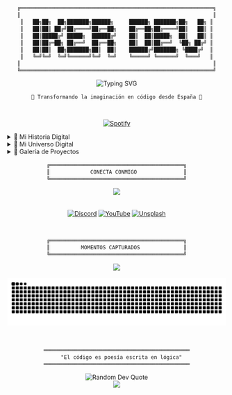 <div align="center">
  
  ```ascii
  ╔══════════════════════════════════════════════════════════════╗
  ║                                                              ║
  ║   ██╗██╗  ██╗███████╗██████╗     ██████╗ ███████╗██╗   ██╗ ║
  ║   ██║██║ ██╔╝██╔════╝██╔══██╗    ██╔══██╗██╔════╝██║   ██║ ║
  ║   ██║█████╔╝ █████╗  ██████╔╝    ██║  ██║█████╗  ██║   ██║ ║
  ║   ██║██╔═██╗ ██╔══╝  ██╔══██╗    ██║  ██║██╔══╝  ╚██╗ ██╔╝ ║
  ║   ██║██║  ██╗███████╗██║  ██║    ██████╔╝███████╗ ╚████╔╝  ║
  ║   ╚═╝╚═╝  ╚═╝╚══════╝╚═╝  ╚═╝    ╚═════╝ ╚══════╝  ╚═══╝   ║
  ║                                                              ║
  ╚══════════════════════════════════════════════════════════════╝
  ```
  
  <img src="https://readme-typing-svg.demolab.com?font=Fira+Code&size=30&duration=3000&pause=1000&color=F7F7F7&center=true&vCenter=true&width=435&lines=Creador+Digital;Explorador+de+Código;Soñador+Tecnológico" alt="Typing SVG" />

  <br>
  
  ```ascii
  🌟 Transformando la imaginación en código desde España 🌟
  ```
  
  <br>
  
  [![Spotify](https://novatorem-nu-seven.vercel.app/api/spotify)](https://open.spotify.com/user/jersuxs)
  
</div>

<details>
<summary>🎯 Mi Historia Digital</summary>
<br>

```javascript
class IkerDev {
    constructor() {
        this.nombre = "Iker";
        this.ubicación = "España 🇪🇸";
        this.tipo = "Desarrollador Creativo 🎨";
        this.estado = "Aprendiendo y creando 🚀";
    }

    obtenerHabilidades() {
        return {
            lenguajes: {
                principal: ["JavaScript", "TypeScript", "Python"],
                secundario: ["PHP", "HTML", "CSS"]
            },
            frameworks: {
                frontend: ["React ⚛️", "Next.js"],
                backend: ["Node.js 🟢", "Express"],
                otros: ["Discord.js"]
            },
            databases: ["MongoDB 🍃", "MySQL 🐬"],
            tools: ["Git", "VS Code", "Nginx"],
            intereses: ["Web3", "AI", "Fotografía 📸"]
        };
    }

    decirHola() {
        console.log("¡Gracias por visitar mi perfil! 👋");
    }
}
```

</details>

<details>
<summary>🌈 Mi Universo Digital</summary>
<br>

<div align="center">

```ascii
╔═══════════════════╗
║  TECH PLAYGROUND  ║
╚═══════════════════╝
```

<img src="https://skillicons.dev/icons?i=js,ts,react,html,css,python,php,nodejs,express,nextjs,discordjs,mongodb,git,mysql,nginx&perline=5&theme=dark" />

```ascii
╔═══════════════════╗
║  MAGIC METRICS    ║
╚═══════════════════╝
```

<table>
  <tr>
    <td>
      <img src="https://github-readme-stats.vercel.app/api?username=jersuxs&show_icons=true&theme=radical&hide_border=true&custom_title=✨%20Estadísticas%20Mágicas&bg_color=0D1117" />
    </td>
    <td>
      <img src="https://github-readme-streak-stats.herokuapp.com/?user=jersuxs&theme=radical&hide_border=true&background=0D1117" />
    </td>
  </tr>
</table>

<img src="https://github-readme-activity-graph.vercel.app/graph?username=jersuxs&theme=radical&hide_border=true&bg_color=0D1117" width="100%" />

</div>
</details>

<details>
<summary>🎨 Galería de Proyectos</summary>
<br>

<div align="center">

```ascii
╔═══════════════════╗
║  OBRAS DIGITALES  ║
╚═══════════════════╝
```

<table>
  <tr>
    <td width="50%">
      <img src="https://github-readme-stats.vercel.app/api/pin/?username=jersuxs&repo=status-monitor&theme=radical&bg_color=0D1117&hide_border=true" />
    </td>
    <td width="50%">
      <img src="https://github-readme-stats.vercel.app/api/pin/?username=jersuxs&repo=proyecto2&theme=radical&bg_color=0D1117&hide_border=true" />
    </td>
  </tr>
</table>

</div>
</details>

<div align="center">

```ascii
╔═══════════════════════════════════════════╗
║             CONECTA CONMIGO               ║
╚═══════════════════════════════════════════╝
```

<a href="https://discord.com/users/894623851261083689">
  <img src="https://lanyard.cnrad.dev/api/894623851261083689?theme=dark&bg=0D1117&borderRadius=5px&idleMessage=Probablemente%20programando..." />
</a>

<br>
<br>

[![Discord](https://img.shields.io/badge/Discord-%237289DA.svg?style=for-the-badge&logo=discord&logoColor=white)](https://discord.com/users/894623851261083689)
[![YouTube](https://img.shields.io/badge/YouTube-%23FF0000.svg?style=for-the-badge&logo=YouTube&logoColor=white)](https://www.youtube.com/@Jersuxs)
[![Unsplash](https://img.shields.io/badge/Unsplash-%23000000.svg?style=for-the-badge&logo=Unsplash&logoColor=white)](https://unsplash.com/es/@jersuxs)

<br>

```ascii
╔═══════════════════════════════════════════╗
║          MOMENTOS CAPTURADOS              ║
╚═══════════════════════════════════════════╝
```

<img src="https://c.tenor.com/Ml4tbKzrc7AAAAAd/tenor.gif" width="200"/>

<br>

![Snake animation](https://raw.githubusercontent.com/jersuxs/jersuxs/output/snake.svg)

<br>

```ascii
═══════════════════════════════════════════════
   "El código es poesía escrita en lógica"
═══════════════════════════════════════════════
```

<img src="https://quotes-github-readme.vercel.app/api?type=horizontal&theme=radical" alt="Random Dev Quote"/>

<br>

<img src="https://capsule-render.vercel.app/api?type=waving&color=gradient&height=100&section=footer&text=Gracias%20por%20visitar%20mi%20perfil&fontSize=20&fontAlign=50&fontAlignY=80&animation=twinkling"/>

</div>
